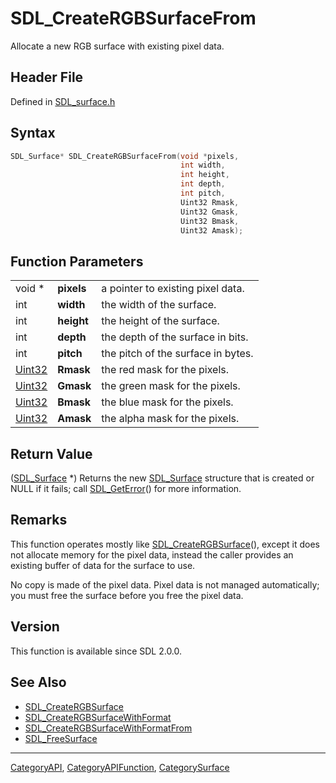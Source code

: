 # SDL_CreateRGBSurfaceFrom

Allocate a new RGB surface with existing pixel data.

## Header File

Defined in [SDL_surface.h](https://github.com/libsdl-org/SDL/blob/SDL2/include/SDL_surface.h)

## Syntax

```c
SDL_Surface* SDL_CreateRGBSurfaceFrom(void *pixels,
                                      int width,
                                      int height,
                                      int depth,
                                      int pitch,
                                      Uint32 Rmask,
                                      Uint32 Gmask,
                                      Uint32 Bmask,
                                      Uint32 Amask);
```

## Function Parameters

|                  |            |                                    |
| ---------------- | ---------- | ---------------------------------- |
| void *           | **pixels** | a pointer to existing pixel data.  |
| int              | **width**  | the width of the surface.          |
| int              | **height** | the height of the surface.         |
| int              | **depth**  | the depth of the surface in bits.  |
| int              | **pitch**  | the pitch of the surface in bytes. |
| [Uint32](Uint32) | **Rmask**  | the red mask for the pixels.       |
| [Uint32](Uint32) | **Gmask**  | the green mask for the pixels.     |
| [Uint32](Uint32) | **Bmask**  | the blue mask for the pixels.      |
| [Uint32](Uint32) | **Amask**  | the alpha mask for the pixels.     |

## Return Value

([SDL_Surface](SDL_Surface) *) Returns the new [SDL_Surface](SDL_Surface)
structure that is created or NULL if it fails; call
[SDL_GetError](SDL_GetError)() for more information.

## Remarks

This function operates mostly like
[SDL_CreateRGBSurface](SDL_CreateRGBSurface)(), except it does not allocate
memory for the pixel data, instead the caller provides an existing buffer
of data for the surface to use.

No copy is made of the pixel data. Pixel data is not managed automatically;
you must free the surface before you free the pixel data.

## Version

This function is available since SDL 2.0.0.

## See Also

- [SDL_CreateRGBSurface](SDL_CreateRGBSurface)
- [SDL_CreateRGBSurfaceWithFormat](SDL_CreateRGBSurfaceWithFormat)
- [SDL_CreateRGBSurfaceWithFormatFrom](SDL_CreateRGBSurfaceWithFormatFrom)
- [SDL_FreeSurface](SDL_FreeSurface)

----
[CategoryAPI](CategoryAPI), [CategoryAPIFunction](CategoryAPIFunction), [CategorySurface](CategorySurface)

